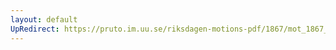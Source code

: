 ```yaml
---
layout: default
UpRedirect: https://pruto.im.uu.se/riksdagen-motions-pdf/1867/mot_1867__ak__238.pdf
---
```

